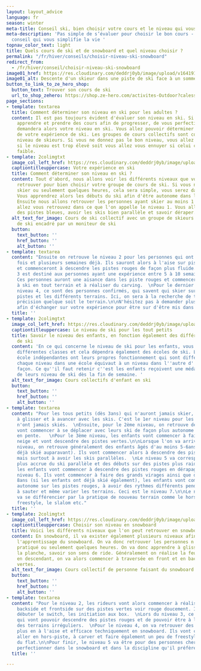 ```yaml
---
layout: layout_advice
language: fr
season: winter
meta-title: Conseil ski, bien choisir votre cours et le niveau qui vous correspond
meta-description: 'Pas simple de s’évaluer pour choisir le bon cours - Nous avons une fiche
  conseil qui vous simplifie la vie '
topnav_color_text: light
title: Quels cours de ski et de snowboard et quel niveau choisir ?
permalink: "/fr/hiver/conseils/choisir-niveau-ski-snowboard"
redirect_from:
  - /fr/hiver/conseil/choisir-niveau-ski-snowboard
image01_href: https://res.cloudinary.com/deddrj0yb/image/upload/v1641910676/website/winter/daniel-frank-z971mh5y47c-unsplash_fwn0fu.jpg
image01_alt: Descente d'un skieur dans une piste de ski face à un sommet
button_to_link_to_ze_hero_shop:
  button_text: Trouver son cours de ski
  url_to_shop_zehero: https://shop.ze-hero.com/activites-Outdoor?calessonstype=all&catypegenderlistsummer=all&calessonsactivitytype=Ski&start-date=12%2F12%2F2021
page_sections:
- template: textarea
  title: Comment déterminer son niveau en ski pour les adultes ?
  content: Il est pas toujours évident d'évaluer son niveau en ski. Si vous désirez
    apprendre et prendre des cours afin de progresser, de vous perfectionner, on vous
    demandera alors votre niveau en ski. Vous allez pouvoir déterminer cela en fonction
    de votre expérience de ski. Les groupes de cours collectifs sont construit par
    niveau de skieurs. Si vous ne donnez pas le bon niveau, vous allez soit être difficulté
    si le niveau est trop élevé soit vous allez vous ennuyer si celui ci est trop
    faible.
- template: 2colimgtxt
  image_col_left_href: https://res.cloudinary.com/deddrj0yb/image/upload/v1641910676/website/winter/toa-heftiba-jonhlVow8Ac-unsplash_1_sjz3sg.jpg
  captiontitleuppercase: Votre expérience en ski
  title: Comment déterminer son niveau en ski ?
  content: Tout d'abord, nous allons voir les différents niveaux que vous pourrez
    retrouver pour bien choisir votre groupe de cours de ski. Si vous n'avez jamais
    skier ou seulement quelques heures, cela sera simple, vous serez dans les débutant.
    Vous apprendrez alors les débuts du ski afin d'être autonome dans les pistes vertes.
    Ensuite nous allons retrouver les personnes ayant skier au moins 1 semaine. Vous
    allez vous retrouvez dans ce que l'on appelle le niveau 1. Vous allez donc skier
    des pistes bleues, avoir les skis bien parallèle et savoir déraper.
  alt_text_for_image: Cours de ski collectif avec un groupe de skieurs sur une piste
    de ski encadré par un moniteur de ski
  button:
    text_button: ''
    href_button: ''
    alt_button: ''
- template: textarea
  content: "Ensuite on retrouve le niveau 2 pour les personnes qui ont skiés plusieurs
    fois et plusieurs semaines déjà. Ils sauront alors à l'aise sur pistes vertes
    et commenceront à descendre les pistes rouges de façon plus fluide.  \nLe niveau
    3 est destiné aux personnes ayant une expérience entre 5 à 10 semaines de ski.
    Ces personnes auront une aisance dans les piste rouges et commenceront à apprendre
    à ski en tout terrain et à réaliser du carving.  \nPour le dernier niveau, le
    niveau 4, ce sont des personnes confirmés, qui savent qui skier sur toutes les
    pistes et les différents terrains. Ici, on sera à la recherche de technique, de
    précision quelque soit le terrain.\n\nN'hésitez pas à demander plus d'information
    afin d'échanger sur votre expérience pour être sur d'être mis dans le bon groupe."
  title: ''
- template: 2colimgtxt
  image_col_left_href: https://res.cloudinary.com/deddrj0yb/image/upload/v1639492455/website/winter/maxwell-ingham-d3Lm40Dn9rA-unsplash_b6tuda.jpg
  captiontitleuppercase: Le niveau de ski pour les tout petits
  title: Savoir le niveau des enfants, en fonction également des différentes écoles
    de ski
  content: 'En ce qui concerne le niveau de ski pour les enfants, vous allez retrouver
    différentes classes et cela dépendra également des écoles de ski. L''ESF et les
    école indépendantes ont leurs propres fonctionnement qui sont différents. Mais
    chaque niveau dans une école équivaut à un niveau dans l''autre d''une certaine
    façon. Ce qu''il faut retenir c''est les enfants reçoivent une médaille en fonction
    de leurs niveau de ski dès la fin de semaine. '
  alt_text_for_image: Cours collectifs d'enfant en ski
  button:
    text_button: ''
    href_button: ''
    alt_button: ''
- template: textarea
  content: "Pour les tous petits (dès 3ans) qui n'auront jamais skier, ils vont apprendre
    à glisser et à avancer avec les skis. C'est le 1er niveau pour les enfants qui
    n'ont jamais skiés.  \nEnsuite, pour le 2ème niveau, on retrouve des enfants qui
    vont commencer à se déplacer avec leurs ski de façon plus autonome et à glisser
    en pente.   \nPour le 3ème niveau, les enfants vont commencer à faire du chasse
    neige et vont descendre des pistes vertes.\n\nLorsque l'on va arriver au 4ème
    niveau, on retrouve généralement des enfants âgés d'au moins 5-6ans (s'ils ont
    déjà skié auparavant). Ils vont commencer alors à descendre des pistes bleus,
    mais surtout à avoir les skis parallèles.  \nLe niveau 5 va correspondre à aisance
    plus accrue du ski parallèle et des débuts sur des pistes plus raide.  \nEnsuite,
    les enfants vont commencer à descendre des pistes rouges en dérapages lors du
    niveau 6. Ils vont commencer à faire des grands virages ainsi que des petits virages.\n\nDès
    8ans (si les enfants ont déjà skié également), les enfants vont commencer à être
    autonome sur les pistes rouges, à avoir des rythmes différents pendant leurs glisses,
    à sauter et même varier les terrains. Ceci est le niveau 7.\n\nLe niveau 8 à plus
    va se différencier par la pratique de nouveau terrain comme le hors-piste, le
    freestyle, le slalom etc."
  title: ''
- template: 2colimgtxt
  image_col_left_href: https://res.cloudinary.com/deddrj0yb/image/upload/v1641825160/website/winter/cristina-munteanu-qOFS-GJme60-unsplash_lzh1qe.jpg
  captiontitleuppercase: Choisir son niveau en snowboard
  title: Voici les différents niveaux que l'on peut retrouver en snowboard
  content: En snowboard, il va exister également plusieurs niveaux afin de scinder
    l'apprentissage du snowboard. On va donc retrouver les personnes n'ayant jamais
    pratiqué ou seulement quelques heures. On va donc apprendre à glisser droit sur
    la planche, savoir son sens de ride. Généralement on réalise la feuille morte
    en descendant, on va alors commencer à traversée en front et en back les pistes
    vertes.
  alt_text_for_image: Cours collectif de personne faisant du snowboard
  button:
    text_button: ''
    href_button: ''
    alt_button: ''
- template: textarea
  content: "Pour le niveau 2, les rideurs vont alors commencer à réaliser les virages
    backside et frontside sur des pistes vertes voir rouge doucement. Ils vont également
    débuter le switch, les initiation aux box.  \nLors du niveau 3, ce sont des personnes
    qui vont pouvoir descendre des pistes rouges et de pouvoir être à l'aise dans
    des terrains irréguliers.  \nPour le niveau 4, on va retrouver des personnes de
    plus en à l'aise et efficace techniquement en snowboard. Ils vont commencer à
    aller en hors-piste, à carver et faire également un peu de freestyle ainsi que
    du flat.\n\nPour finir, le niveau 5 va être pour des personnes cherchant à se
    perfectionner dans le snowboard et dans la discipline qu'il préfère faire."
  title: ''

---
```

